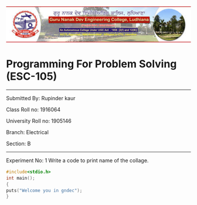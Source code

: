 ![gne](https://raw.githubusercontent.com/rupinder1300/PPSreport/master/rk.jpg)
# Programming For Problem Solving (ESC-105)
------
Submitted By: Rupinder kaur

Class Roll no: 1916064

University Roll no: 1905146

Branch: Electrical

Section: B

-------

Experiment No: 1
Write a code to print name of the collage.
```C
#include<stdio.h>
int main();
{
puts("Welcome you in gndec");
}
```
